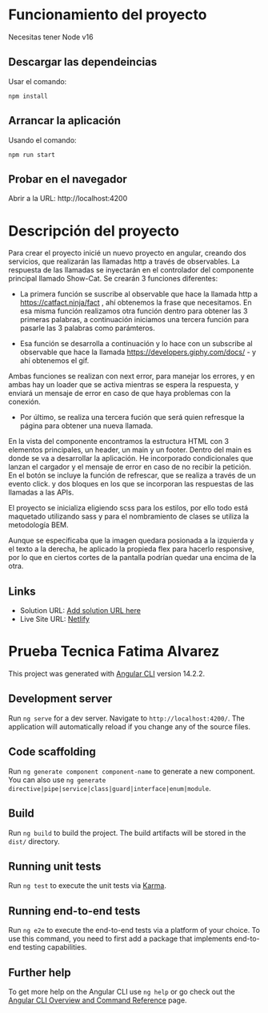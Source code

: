 # Funcionamiento del proyecto

Necesitas tener Node v16

## Descargar las dependeincias

Usar el comando:

```
npm install
```

## Arrancar la aplicación

Usando el comando:

```
npm run start
```

## Probar en el navegador

Abrir a la URL: http://localhost:4200

# Descripción del proyecto

Para crear el proyecto inicié un nuevo proyecto en angular, creando dos servicios, que realizarán las llamadas http a través de observables. La respuesta de las llamadas se inyectarán en el controlador del componente principal llamado Show-Cat. Se crearán 3 funciones diferentes: 

- La primera función se suscribe al observable que hace la llamada http a https://catfact.ninja/fact , ahí obtenemos la frase que necesitamos. En esa misma función realizamos otra función dentro para obtener las 3 primeras palabras, a continuación iniciamos una tercera función para pasarle las 3 palabras como parámteros.

- Esa función se desarrolla a continuación y lo hace con un subscribe al observable que hace la llamada https://developers.giphy.com/docs/ - y ahí obtenemos el gif.

Ambas funciones se realizan con next error, para manejar los errores, y en ambas hay un loader que se activa mientras se espera la respuesta, y enviará un mensaje de error en caso de que haya problemas con la conexión. 

- Por último, se realiza una tercera fución que será quien refresque la página para obtener una nueva llamada.

En la vista del componente encontramos la estructura HTML con 3 elementos principales, un header, un main y un footer. Dentro del main es donde se va a desarrollar la aplicación. He incorporado condicionales que lanzan el cargador y el mensaje de error en caso de no recibir la petición. En el botón se incluye la función de refrescar, que se realiza a través de un evento click. y dos bloques en los que se incorporan las respuestas de las llamadas a las APIs.

El proyecto se inicializa eligiendo scss para los estilos, por ello todo está maquetado utilizando sass y para el nombramiento de clases se utiliza la metodología BEM.

Aunque se especificaba que la imagen quedara posionada a la izquierda y el texto a la derecha, he aplicado la propieda flex para hacerlo responsive, por lo que en ciertos cortes de la pantalla podrían quedar una encima de la otra. 


## Links

- Solution URL: [Add solution URL here](https://your-solution-url.com)
- Live Site URL: [Netlify](https://faq-challenge-accordion.netlify.app)


# Prueba Tecnica Fatima Alvarez

This project was generated with [Angular CLI](https://github.com/angular/angular-cli) version 14.2.2.

## Development server

Run `ng serve` for a dev server. Navigate to `http://localhost:4200/`. The application will automatically reload if you change any of the source files.

## Code scaffolding

Run `ng generate component component-name` to generate a new component. You can also use `ng generate directive|pipe|service|class|guard|interface|enum|module`.

## Build

Run `ng build` to build the project. The build artifacts will be stored in the `dist/` directory.

## Running unit tests

Run `ng test` to execute the unit tests via [Karma](https://karma-runner.github.io).

## Running end-to-end tests

Run `ng e2e` to execute the end-to-end tests via a platform of your choice. To use this command, you need to first add a package that implements end-to-end testing capabilities.

## Further help

To get more help on the Angular CLI use `ng help` or go check out the [Angular CLI Overview and Command Reference](https://angular.io/cli) page.



